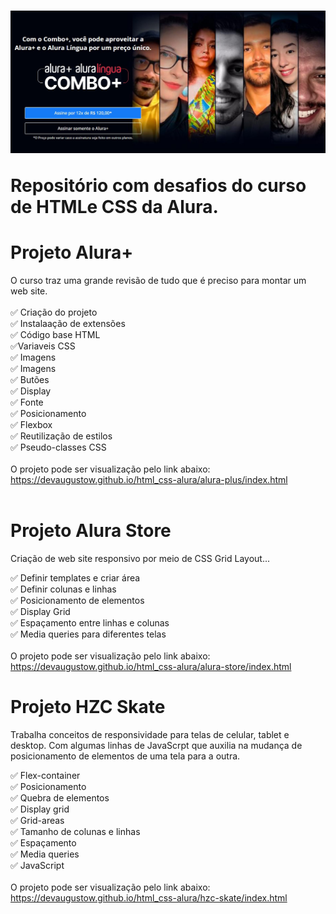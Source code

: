 <h1>
    <img src="imgReadme/img.jpg">
    <p>Repositório com desafios do curso de HTMLe CSS da Alura.</P>
</h1>

# Projeto Alura+
O curso traz uma grande revisão de tudo que é preciso para montar um web site.<br><br>
✅ Criação do projeto<br>
✅ Instalaação de extensões<br>
✅ Código base HTML<br>
✅Variaveis CSS<br>
✅ Imagens<br>
✅ Imagens<br>
✅ Butões<br>
✅ Display<br>
✅ Fonte<br>
✅ Posicionamento<br>
✅ Flexbox<br>
✅ Reutilização de estilos<br>
✅ Pseudo-classes CSS<br><br>
O projeto pode ser visualização pelo link abaixo:<br>
<a href="https://devaugustow.github.io/html_css-alura/alura-plus/index.html">https://devaugustow.github.io/html_css-alura/alura-plus/index.html</a><br><br>

# Projeto Alura Store
Criação de  web site responsivo por meio de CSS Grid Layout...<br>

✅ Definir templates e criar área<br>
✅ Definir colunas e linhas<br>
✅ Posicionamento de elementos<br>
✅ Display Grid<br>
✅ Espaçamento entre linhas e colunas<br>
✅ Media queries para diferentes telas<br><br>
O projeto pode ser visualização pelo link abaixo:<br>
https://devaugustow.github.io/html_css-alura/alura-store/index.html

# Projeto HZC Skate
Trabalha conceitos de responsividade para telas de celular, tablet e desktop. Com algumas linhas de JavaScrpt que auxilia na mudança de posicionamento de elementos de uma tela para a outra.<br>

✅ Flex-container<br>
✅ Posicionamento<br>
✅ Quebra de elementos<br>
✅ Display grid<br>
✅ Grid-areas<br>
✅ Tamanho de colunas e linhas<br>
✅ Espaçamento<br>
✅ Media queries<br>
✅ JavaScript<br><br>
O projeto pode ser visualização pelo link abaixo:
https://devaugustow.github.io/html_css-alura/hzc-skate/index.html